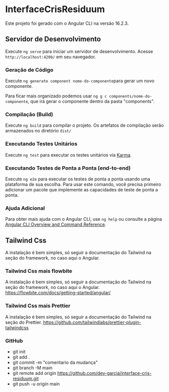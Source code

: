 # InterfaceCrisResiduum

Este projeto foi gerado com o Angular CLI na versão 16.2.3.

## Servidor de Desenvolvimento

Execute `ng serve` para iniciar um servidor de desenvolvimento. Acesse `http://localhost:4200/` em seu navegador.

### Geração de Código

Execute `ng generate component nome-do-componente`para gerar um novo componente.

Para ficar mais organizado podemos usar `ng g c components/nome-do-componente`, que irá gerar o componente dentro da pasta "components".

### Compilação (Build)

Execute `ng build` para compilar o projeto. Os artefatos de compilação serão armazenados no diretório `dist/`

### Executando Testes Unitários

Execute `ng test` para executar os testes unitários via [Karma](https://karma-runner.github.io).

### Executando Testes de Ponta a Ponta (end-to-end)

Execute `ng e2e` para executar os testes de ponta a ponta usando uma plataforma de sua escolha. Para usar este comando, você precisa primeiro adicionar um pacote que implemente as capacidades de teste de ponta a ponta.

### Ajuda Adicional

Para obter mais ajuda com o Angular CLI, use `ng help` ou consulte a página [Angular CLI Overview and Command Reference](https://angular.io/cli).

## Tailwind Css

A instalação é bem simples, só seguir a documentação do Tailwind na seção do framework, no caso aqui o Angular.

### Tailwind Css mais flowbite

A instalação é bem simples, só seguir a documentação do Tailwind na seção do framework, no caso aqui o Angular. https://flowbite.com/docs/getting-started/angular/

### Tailwind Css mais Prettier

A instalação é bem simples, só seguir a documentação do Tailwind na seção do Prettier. https://github.com/tailwindlabs/prettier-plugin-tailwindcss

### GitHub

- git init
- git add .
- git commit -m "comentario da mudança"
- git branch -M main
- git remote add origin https://github.com/dev-garcia/interface-cris-residuum.git
- git push -u origin main
